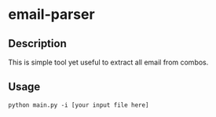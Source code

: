 # email-parser

## Description
This is simple tool yet useful to extract all email from combos.

## Usage
`python main.py -i [your input file here]`